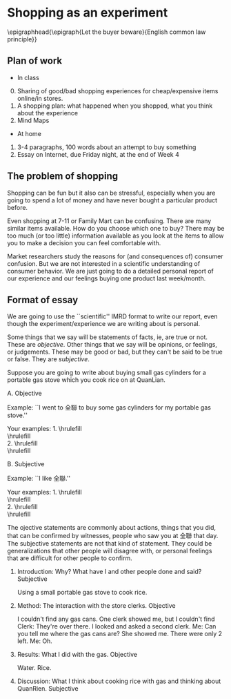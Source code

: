# Shopping as an experiment

\epigraphhead{\epigraph{Let the buyer beware}{English common law principle}}

## Plan of work
	
* In class

0. Sharing of good/bad shopping experiences for cheap/expensive items online/in stores.
1. A shopping plan: what happened when you shopped, what you think about the experience
3. Mind Maps

* At home

1. 3-4 paragraphs, 100 words about an attempt to buy something
2. Essay on Internet, due Friday night, at the end of Week 4

## The problem of shopping

Shopping can be fun but it also can be stressful, especially when you are going to spend a lot of money and have never bought a particular product before.

Even shopping at 7-11 or Family Mart can be confusing. There are many similar items available. How do you choose which one to buy? There may be too much (or too little) information available as you look at the items to allow you to make a decision you can feel comfortable with.

Market researchers study the reasons for (and consequences of) consumer confusion. But we are not interested in a scientific understanding of consumer behavior. We are just going to do a detailed personal report of our experience and our feelings buying one product last week/month.

## Format of essay

We are going to use the ``scientific'' IMRD format to write our report, even though the experiment/experience we are writing about is personal.

Some things that we say will be statements of facts, ie, are true or not. These are *objective*. Other things that we say will be opinions, or feelings, or judgements. These may be good or bad, but they can't be said to be true or false. They are *subjective*.

Suppose you are going to write about buying small gas cylinders for a portable gas stove which you cook rice on at QuanLian.

A.  Objective

Example: ``I went to 全聯 to buy some gas cylinders for my portable gas stove.''

Your examples: 1. \hrulefill \
\hrulefill \
2. \hrulefill \
\hrulefill

B.  Subjective

Example: ``I like 全聯.''

Your examples: 1. \hrulefill \
\hrulefill \
2. \hrulefill \
\hrulefill

The ojective statements are commonly about actions, things that you did, that can be confirmed by witnesses, people who saw you at 全聯 that day. The subjective statements are not that kind of statement. They could be generalizations that other people will disagree with, or personal feelings that are difficult for other people to confirm.

1. Introduction: Why? What have I and other people done and said? Subjective

   Using a small portable gas stove to cook rice.

2. Method: The interaction with the store clerks. Objective

   I couldn't find any gas cans. One clerk showed me, but I couldn't find
   Clerk: They're over there.
   I looked and asked a second clerk.
   Me: Can you tell me where the gas cans are?
   She showed me. There were only 2 left.
   Me: Oh.

3. Results: What I did with the gas. Objective

   Water. Rice.

4. Discussion: What I think about cooking rice with gas and thinking about QuanRien.
   Subjective

